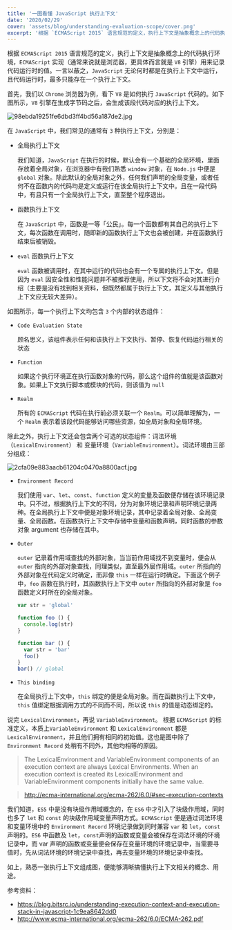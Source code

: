 ```yaml
---
title: '一图看懂 JavaScript 执行上下文'
date: '2020/02/29'
cover: 'assets/blog/understanding-evaluation-scope/cover.png'
excerpt: '根据 `ECMAScript 2015` 语言规范的定义，执行上下文是抽象概念上的代码执行环境，`ECMAScript` 实现（通常来说就是浏览器，更具体而言就是 `V8` 引擎）用来记录代码运行时的值。一言以蔽之，`JavaScript` 无论何时都是在执行上下文中运行，且代码运行时，最多只能存在一个执行上下文。'
---
```



根据 `ECMAScript 2015` 语言规范的定义，执行上下文是抽象概念上的代码执行环境，`ECMAScript` 实现（通常来说就是浏览器，更具体而言就是 `V8` 引擎）用来记录代码运行时的值。一言以蔽之，`JavaScript` 无论何时都是在执行上下文中运行，且代码运行时，最多只能存在一个执行上下文。

首先，我们以 `Chrome` 浏览器为例，看下 `V8` 是如何执行 `JavaScript` 代码的。如下图所示，`V8` 引擎在生成字节码之后，会生成该段代码对应的执行上下文。

![98ebda19251fe6dbd3ff4bd56a187de2.jpg](https://i.loli.net/2020/05/14/mUyhqu4Ja5eHZFT.png)

在 `JavaScript` 中，我们常见的通常有 `3` 种执行上下文，分别是：
- 全局执行上下文
  
  我们知道，`JavaScript` 在执行的时候，默认会有一个基础的全局环境，里面存放着全局对象，在浏览器中有我们熟悉 `window` 对象，在 `Node.js` 中便是 `global` 对象。除此默认的全局对象之外，任何我们声明的全局变量，或者任何不在函数内的代码均是定义或运行在该全局执行上下文中。且在一段代码中，有且只有一个全局执行上下文，直至整个程序退出。

- 函数执行上下文

  在 `JavaScript` 中，函数是一等「公民」。每一个函数都有其自己的执行上下文，每次函数在调用时，随即新的函数执行上下文也会被创建，并在函数执行结束后被销毁。

- `eval` 函数执行上下文

  `eval` 函数被调用时，在其中运行的代码也会有一个专属的执行上下文。但是因为 `eval` 因安全性和性能问题并不被推荐使用，所以下文将不会对其进行介绍（主要是没有找到相关资料，但既然都属于执行上下文，其定义与其他执行上下文应无较大差异）。

如图所示，每一个执行上下文均包含 `3` 个内部的状态组件：

- `Code Evaluation State`

  顾名思义，该组件表示任何和该执行上下文执行、暂停、恢复代码运行相关的状态

- `Function`

  如果这个执行环境正在执行函数对象的代码，那么这个组件的值就是该函数对象。如果上下文执行脚本或模块的代码，则该值为 `null`

- `Realm`

  所有的 `ECMAScript` 代码在执行前必须关联一个 `Realm`。可以简单理解为，一个 `Realm` 表示着该段代码能够访问哪些资源，如全局对象和全局环境。

除此之外，执行上下文还会包含两个可选的状态组件：词法环境（`LexicalEnvironment`） 和 变量环境（`VariableEnvironment`）。词法环境由三部分组成：

![2cfa09e883aacb61204c0470a8800acf.jpg](https://i.loli.net/2020/05/14/D6VEAaswy2UCJB4.jpg)

- `Environment Record`

  我们使用 `var`、`let`、`const`、`function` 定义的变量及函数便存储在该环境记录中。只不过，根据执行上下文的不同，分为对象环境记录和声明环境记录两种。在全局执行上下文中便是对象环境记录，其中记录着全局对象、全局变量、全局函数。在函数执行上下文中存储中变量和函数声明，同时函数的参数对象 argument 也存储在其中。

- `Outer`

  `outer` 记录着作用域查找的外部对象，当当前作用域找不到变量时，便会从 `outer` 指向的外部对象查找，同理类似，直至最外层作用域。`outer` 所指向的外部对象在代码定义时确定，而非像 `this` 一样在运行时确定。下面这个例子中，`foo` 函数在执行时，其函数执行上下文中 `outer` 所指向的外部对象是 `foo` 函数定义时所在的全局对象。

  ```js
  var str = 'global'

  function foo () {
    console.log(str)
  }

  function bar () {
    var str = 'bar'
    foo()
  }
  bar() // global
  ```

- `This binding`
  
  在全局执行上下文中，`this` 绑定的便是全局对象。而在函数执行上下文中，`this` 值绑定根据调用方式的不同而不同，所以说 `this` 的值是动态绑定的。

说完 `LexicalEnvironment`，再说 `VariableEnvironment`。 根据 `ECMAScript` 的标准定义，本质上`VariableEnvironment` 和 `LexicalEnvironment` 都是 `LexicalEnvironment`，并且他们拥有相同的初始值。这也是图中除了 `Environment Record` 处稍有不同外，其他均相等的原因。

  > The LexicalEnvironment and VariableEnvironment components of an execution context are always Lexical Environments. When an execution context is created its LexicalEnvironment and VariableEnvironment components initially have the same value.

> http://ecma-international.org/ecma-262/6.0/#sec-execution-contexts

我们知道，`ES5` 中是没有块级作用域概念的，在 `ES6` 中才引入了块级作用域，同时也多了 `let` 和 `const` 的块级作用域变量声明方式。`ECMAScript` 便是通过词法环境和变量环境中的 `Environment Record`  环境记录做到同时兼容 `var` 和 `let`，`const` 声明的。`ES6` 中函数及 `let`，`const`声明的函数或变量会被保存在词法环境的环境记录中，而 var 声明的函数或变量便会保存在变量环境的环境记录中，当需要寻值时，先从词法环境的环境记录中查找，再去变量环境的环境记录中查找。

如上，熟悉一张执行上下文组成图，便能够清晰搞懂执行上下文相关的概念、用途。

参考资料：
- https://blog.bitsrc.io/understanding-execution-context-and-execution-stack-in-javascript-1c9ea8642dd0
- http://www.ecma-international.org/ecma-262/6.0/ECMA-262.pdf